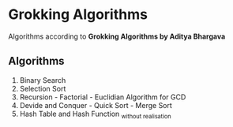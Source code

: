 # Grokking Algorithms

Algorithms according to **Grokking Algorithms by Aditya Bhargava**

## Algorithms

1. Binary Search
2. Selection Sort
3. Recursion - Factorial - Euclidian Algorithm for GCD
4. Devide and Conquer - Quick Sort - Merge Sort 
5. Hash Table and Hash Function <sub>without realisation</sub>

